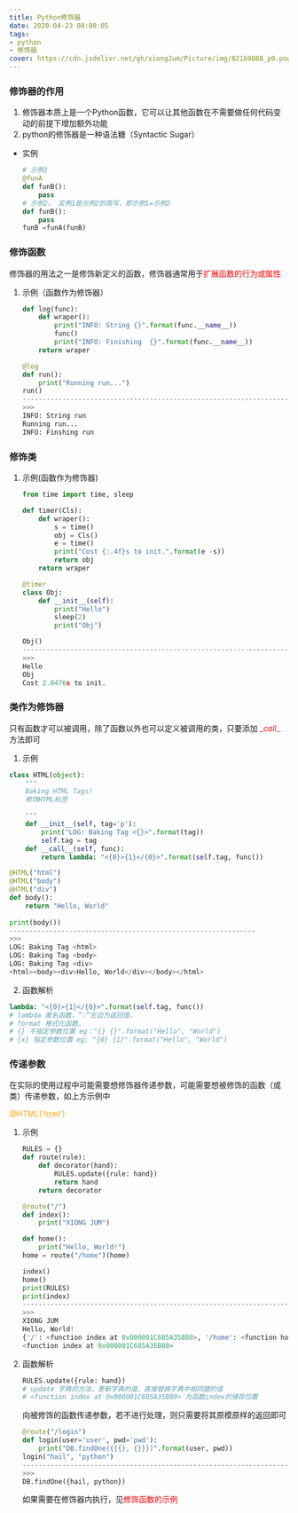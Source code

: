 ```yaml
---
title: Python修饰器
date: 2020-04-23 08:00:05
tags: 
- python
- 修饰器
cover: https://cdn.jsdelivr.net/gh/xiongJum/Picture/img/82169888_p0.png
---
```

### **修饰器的作用**

1.  修饰器本质上是一个Python函数，它可以让其他函数在不需要做任何代码变动的前提下增加额外功能
2.  python的修饰器是一种语法糖（Syntactic Sugar）



+   实例

    ```python
    # 示例1
    @funA
    def funB():
        pass
    # 示例2， 实例1是示例2的简写，即示例1=示例2
    def funB():
        pass
    funB =funA(funB)
    ```


### **修饰函数**

修饰器的用法之一是修饰新定义的函数，修饰器通常用于<font color="red">扩展函数的行为或属性</font>

1.  示例（函数作为修饰器）

    ```python
    def log(func):
        def wraper():
            print("INFO: String {}".format(func.__name__))
            func()
            print("INFO: Finishing 	{}".format(func.__name__))
        return wraper
    
    @log
    def run():
        print("Running run...")
    run()
    -------------------------------------------------------------------------------------------------
    >>>
    INFO: String run
    Running run...
    INFO: Finshing run
    ```

### **修饰类**

1.  示例(函数作为修饰器)

    ```python
    from time import time, sleep
    
    def timer(Cls):
        def wraper():
            s = time()
            obj = Cls()
            e = time()
            print("Cost {:.4f}s to init.".format(e -s))
            return obj
        return wraper
    
    @timer
    class Obj:
        def __init__(self):
            print("Hello")
            sleep(2)
            print("Obj")
    
    Obj()
    --------------------------------------------------------------------------------------------------
    >>>
    Hello
    Obj
    Cost 2.0476s to init.
    ```

### **类作为修饰器**

只有函数才可以被调用，除了函数以外也可以定义被调用的类，只要添加 <font color="red">\__call__</font> 方法即可

1.  示例

```python
class HTML(object):
    """
    Baking HTML Tags!
    修饰HTML标签

    """
    def __init__(self, tag='p'):
        print("LOG: Baking Tag <{}>".format(tag))
        self.tag = tag
    def __call__(self, func):
        return lambda: "<{0}>{1}</{0}>".format(self.tag, func())

@HTML("html")
@HTML("body")
@HTML("div")
def body():
    return "Hello, World" 
    
print(body())
--------------------------------------------------------------
>>>
LOG: Baking Tag <html>
LOG: Baking Tag <body>
LOG: Baking Tag <div>
<html><body><div>Hello, World</div></body></html>
```

2.  函数解析

```python
lambda: "<{0}>{1}</{0}>".format(self.tag, func())
# lambda 匿名函数，“:”左边为返回值，
# format 格式化函数，
# {} 不指定参数位置 eg："{} {}".format("Hello", "World")
# {x} 指定参数位置 eg: "{0} {1}".format("Hello", "World")
```

### **传递参数**

在实际的使用过程中可能需要想修饰器传递参数，可能需要想被修饰的函数（或类）传递参数，如上方示例中

<font color='orange'>@HTML('html')</font> 

1.  示例

    ```python
    RULES = {}
    def route(rule):
        def decorator(hand):
            RULES.update({rule: hand})
            return hand
        return decorator
    
    @route("/")
    def index():
        print("XIONG JUM")
    
    def home():
        print("Hello, World!")
    home = route("/home")(home)
    
    index()
    home()
    print(RULES)
    print(index)
    --------------------------------------------------------------------------------------------------
    >>>
    XIONG JUM
    Hello, World!
    {'/': <function index at 0x000001C605A35B80>, '/home': <function home at 0x000001C605A35AF0>}
    <function index at 0x000001C605A35B80>
    ```

2.  函数解析

    ```python
    RULES.update({rule: hand})
    # update 字典的方法，更新字典的值，直接替换字典中相同键的值
    # <function index at 0x000001C605A35B80> 为函数index的储存位置
    ```

    向被修饰的函数传递参数，若不进行处理，则只需要将其原模原样的返回即可

    ```python
    @route("/login")
    def login(user='user', pwd='pwd'):
        print("DB.findOne({{{}, {}}})".format(user, pwd))
    login("hail", "python")
    --------------------------------------------------------------------------------------------------
    >>>
    DB.findOne({hail, python})
    ```

    如果需要在修饰器内执行，见<font color='red'>修饰函数的示例</font>
